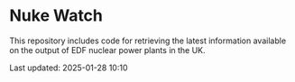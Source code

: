# Nuke Watch

This repository includes code for retrieving the latest information available on the output of EDF nuclear power plants in the UK.

Last updated: 2025-01-28 10:10